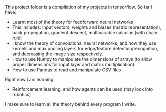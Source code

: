 This project folder is a compilation of my projects in tensorflow. So far I have:

* Learnt most of the theory for feedforward neural networks
* This includes: Input vectors, weights and biases (matrix representation), back propegation, gradient descent, multivariable calculus (with chain rule)
* I know the theory of convolutional neural networks, and how they use kernels and max pooling layers for edge/feature detection/recognition, and decreasing the image size respectively.
* How to use Numpy to manipulate the dimensions of arrays (to allow proper dimensions for input layer and matrix multiplication)
* How to use Pandas to read and manipulate CSV files 

Right now I am learning:

* Reinforcement learning, and how agents can be used (may look into robotics)

I make sure to learn all the theory behind every program I write.
